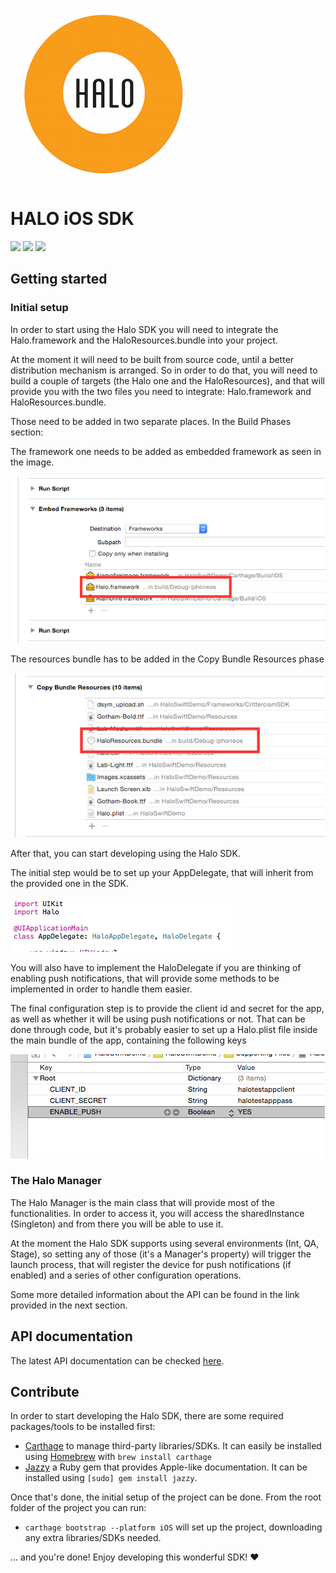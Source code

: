 ![Halo](halo.png)

# HALO iOS SDK

![](https://img.shields.io/badge/Swift-2.0-blue.svg) ![](https://img.shields.io/badge/Carthage-compatible-brightgreen.svg) ![](https://img.shields.io/badge/CocoaPods-compatible-brightgreen.svg)

## Getting started

### Initial setup

In order to start using the Halo SDK you will need to integrate the Halo.framework and the HaloResources.bundle into your project.

At the moment it will need to be built from source code, until a better distribution mechanism is arranged. So in order to do that, you will need to build a couple of targets (the Halo one and the HaloResources), and that will provide you with the two files you need to integrate: Halo.framework and HaloResources.bundle.

Those need to be added in two separate places. In the Build Phases section:

The framework one needs to be added as embedded framework as seen in the image.

![](images/embedded.png)

The resources bundle has to be added in the Copy Bundle Resources phase

![](images/resources.png)

After that, you can start developing using the Halo SDK.

The initial step would be to set up your AppDelegate, that will inherit from the provided one in the SDK.

![](images/appdelegate.png)

You will also have to implement the HaloDelegate if you are thinking of enabling push notifications, that will provide some methods to be implemented in order to handle them easier.

The final configuration step is to provide the client id and secret for the app, as well as whether it will be using push notifications or not. That can be done through code, but it's probably easier to set up a Halo.plist file inside the main bundle of the app, containing the following keys

![](images/plist.png)

### The Halo Manager

The Halo Manager is the main class that will provide most of the functionalities. In order to access it, you will access the sharedInstance (Singleton) and from there you will be able to use it.

At the moment the Halo SDK supports using several environments (Int, QA, Stage), so setting any of those (it's a Manager's property) will trigger the launch process, that will register the device for push notifications (if enabled) and a series of other configuration operations.

Some more detailed information about the API can be found in the link provided in the next section.

## API documentation

The latest API documentation can be checked [here](http://borjasantos.bitbucket.org/docs/ios/halo-sdk/).

## Contribute

In order to start developing the Halo SDK, there are some required packages/tools to be installed first:

* [Carthage](https://github.com/Carthage/Carthage) to manage third-party libraries/SDKs. It can easily be installed using [Homebrew](http://brew.sh/) with `brew install carthage`
* [Jazzy](https://github.com/Realm/jazzy) a Ruby gem that provides Apple-like documentation. It can be installed using `[sudo] gem install jazzy`.

Once that's done, the initial setup of the project can be done. From the root folder of the project you can run:

* `carthage bootstrap --platform iOS` will set up the project, downloading any extra libraries/SDKs needed.

... and you're done! Enjoy developing this wonderful SDK! :heart: